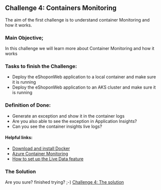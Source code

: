 ## Challenge 4:  Containers Monitoring

The aim of the first challenge is to understand container Monitoring and how it works.

### Main Objective;
In this challenge we will learn more about Container Monitoring and how it works

### Tasks to finish the Challenge:
- Deploy the eShoponWeb application to a local container and make sure it is running
- Deploy the eShoponWeb application to an AKS cluster and make sure it is running


### Definition of Done:
- Generate an exception and show it in the container logs
- Are you also able to see the exception in Application Insights? 
- Can you see the container insights live logs?

#### Helpful links:

- [Download and install Docker](https://docs.docker.com/desktop/#download-and-install) 
- [Azure Container Monitoring](https://docs.microsoft.com/en-us/azure/azure-monitor/containers/container-insights-overview)
- [How to set up the Live Data feature](https://docs.microsoft.com/en-us/azure/azure-monitor/containers/container-insights-livedata-setup)


### The Solution

Are you sure? finished trying? ;-) 
[Challenge 4: The solution](solution4.md)
